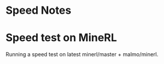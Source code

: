 # Speed Notes

# Speed test on MineRL 

Running a speed test on latest minerl/master + malmo/minerl.